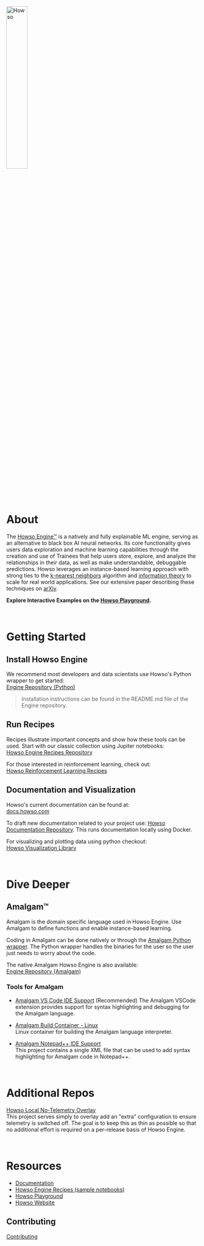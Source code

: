 <div align="left">
<picture>
 <source media="(prefers-color-scheme: dark)" srcset="https://cdn.howso.com/img/howso/1/svg/logo-gradient-light.svg" width="33%">
 <source media="(prefers-color-scheme: light)" srcset="https://cdn.howso.com/img/howso/1/svg/logo-gradient-dark.svg" width="33%">
 <img alt="Howso" src="https://cdn.howso.com/img/howso/1/png/logo-gradient-light-bg.png" width="33%">
</picture>
</div>

# About

The [Howso Engine™](https://howso.com/engine) is a natively and fully explainable ML engine, serving as an alternative to black box AI neural networks. Its core functionality gives users data exploration and machine learning capabilities through the creation and use of Trainees that help users store, explore, and analyze the relationships in their data, as well as make understandable, debuggable predictions. Howso leverages an instance-based learning approach with strong ties to the [k-nearest neighbors](https://en.wikipedia.org/wiki/K-nearest_neighbors_algorithm) algorithm and [information theory](https://en.wikipedia.org/wiki/Information_theory) to scale for real world applications.  See our extensive paper describing these techniques on [arXiv](https://arxiv.org/abs/2510.22809).

**Explore Interactive Examples on the [Howso Playground](https://playground.howso.com).**

<br/>

# Getting Started

## Install Howso Engine

We recommend most developers and data scientists use Howso's Python wrapper to get started:  
[Engine Repository (Python)](https://github.com/howsoai/howso-engine-py)

> Installation instructions can be found in the README.md file of the Engine repository.

## Run Recipes

Recipes illustrate important concepts and show how these tools can be used. Start with our classic collection using Jupiter notebooks:  
[Howso Engine Recipes Repository](https://github.com/howsoai/howso-engine-recipes)

For those interested in reinforcement learning, check out:  
[Howso Reinforcement Learning Recipes](https://github.com/howsoai/howso-engine-rl-recipes)

## Documentation and Visualization

Howso's current documentation can be found at:  
[docs.howso.com](https://docs.howso.com)

To draft new documentation related to your project use:
[Howso Documentation Repository](https://github.com/howsoai/howso-docs). This runs documentation locally using Docker.

For visualizing and plotting data using python checkout:  
[Howso Visualization Library](https://github.com/howsoai/howso-visuals-py)

<br/>

# Dive Deeper

## Amalgam&trade;

Amalgam is the domain specific language used in Howso Engine. Use Amalgam to define functions and enable instance-based learning.

Coding in Amalgam can be done natively or through the [Amalgam Python wrapper](https://github.com/howsoai/amalgam-lang-py). The Python wrapper handles the binaries for the user so the user just needs to worry about the code.

The native Amalgam Howso Engine is also available:  
[Engine Repository (Amalgam)](https://github.com/howsoai/howso-engine)

### Tools for Amalgam

- [Amalgam VS Code IDE Support](https://github.com/howsoai/amalgam-ide-support-vscode) (Recommended)
  The Amalgam VSCode extension provides support for syntax highlighting and debugging for the Amalgam language.

- [Amalgam Build Container - Linux](https://github.com/howsoai/howso-engine-no-telemetry)  
  Linux container for building the Amalgam language interpreter.

- [Amalgam Notepad++ IDE Support](https://github.com/howsoai/amalgam-ide-support-npp)  
  This project contains a single XML file that can be used to add syntax highlighting for Amalgam code in Notepad++.

<br/>

# Additional Repos

[Howso Local No-Telemetry Overlay](https://github.com/howsoai/howso-engine-no-telemetry)  
This project serves simply to overlay add an "extra" configuration to ensure telemetry is switched off. The goal is to keep this as thin as possible so that no additional effort is required on a per-release basis of Howso Engine.

<br/>

# Resources

- [Documentation](https://docs.howso.com)
- [Howso Engine Recipes (sample notebooks)](https://github.com/howsoai/howso-engine-recipes)
- [Howso Playground](https://playground.howso.com)
- [Howso Website](https://howso.com)

## Contributing

[Contributing](../CONTRIBUTING.md)
